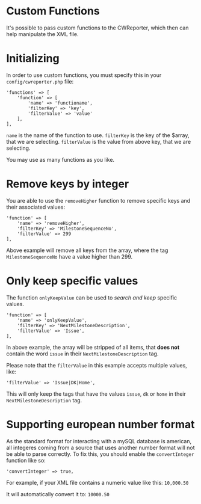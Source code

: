 # Custom Functions

It's possible to pass custom functions to the CWReporter, which then can help manipulate the XML file.

# Initializing

In order to use custom functions, you must specify this in your `config/cwreporter.php` file:

```
'functions' => [
    'function' => [
        'name' => 'functioname',
        'filterKey' => 'key',
        'filterValue' => 'value'
    ],
],
```

`name` is the name of the function to use.
`filterKey` is the key of the $array, that we are selecting.
`filterValue` is the value from above key, that we are selecting.

You may use as many functions as you like.

# Remove keys by integer

You are able to use the `removeHigher` function to remove specific keys and their associated values:

```
'function' => [
    'name' => 'removeHigher',
    'filterKey' => 'MilestoneSequenceNo',
    'filterValue' => 299
],
```

Above example will remove all keys from the array, where the tag `MilestoneSequenceNo` have a value higher than 299.

# Only keep specific values

The function `onlyKeepValue` can be used to _search and keep_ specific values.

```
'function' => [
    'name' => 'onlyKeepValue',
    'filterKey' => 'NextMilestoneDescription',
    'filterValue' => 'Issue',
],
```

In above example, the array will be stripped of all items, that **does not** contain the word `issue` in their `NextMilestoneDescription` tag.

Please note that the `filterValue` in this example accepts multiple values, like:

```
'filterValue' => 'Issue|DK|Home',
```

This will only keep the tags that have the values `issue`, `dk` or `home` in their `NextMilestoneDescription` tag.

# Supporting european number format

As the standard format for interacting with a mySQL database is american, all integeres coming from a source that uses another number format will not be able to parse correctly. To fix this, you should enable the `convertInteger` function like so:

`'convertInteger' => true,`

For example, if your XML file contains a numeric value like this:
`10,000.50`

It will automatically convert it to:
`10000.50`
